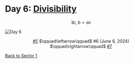 # Day 6: [Divisibility](https://en.wikipedia.org/wiki/Divisibility_(ring_theory))

$$\exists c,b=ac$$

<picture><img alt="Day 6" src="0006.png"></picture>

<center><a href="0005.html">#5</a> $\qquad\leftarrow\qquad$ #6 (June 6, 2024) $\qquad\rightarrow\qquad$ <a href="0007.html">#7</a></center>

[Back to Sector 1](../0-63.md)
